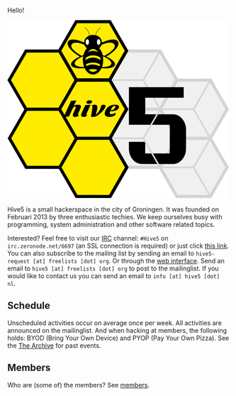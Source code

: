 Hello!

<p><img class="pure-img w60 c" src="images/logo.png" alt="Hive5 logo"/></p>

Hive5 is a small hackerspace in the city of Groningen. It was founded on
Februari 2013 by three enthusiastic techies. We keep ourselves busy with
programming, system administration and other software related topics.

Interested? Feel free to visit our [IRC][1] channel: `#Hive5` on
`irc.zeronode.net/6697` (an SSL connection is required) or just click
[this link][2]. You can also subscribe to the mailing list by sending an email
to `hive5-request [at] freelists [dot] org`. Or through the [web interface][3].
Send an email to `hive5 [at] freelists [dot] org` to post to the mailinglist.
If you would like to contact us you can send an email to
`info [at] hive5 [dot] nl`.

[1]: http://www.irchelp.org/irchelp/irctutorial.html
[2]: irc://irc.zeronode.net:+6697/#Hive5
[3]: http://www.freelists.org/list/hive5


Schedule
--------

Unscheduled activities occur on average once per week. All activities are
announced on the mailinglist. And when hacking at members, the following holds:
BYOD (Bring Your Own Device) and PYOP (Pay Your Own Pizza). See the
[The Archive]({{url}}/archive.html) for past events.


Members
-------

Who are (some of) the members? See [members]({{url}}/members.html).
